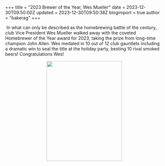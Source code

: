 +++
title = "2023 Brewer of the Year, Wes Mueller"
date = 2023-12-30T09:50:00Z
updated = 2023-12-30T09:50:38Z
blogimport = true 
author = "bakerag"
+++

<p>&nbsp;In what can only be described as the homebrewing battle of the century, club Vice President Wes Mueller walked away with the coveted Homebrewer of the Year award for 2023, taking the prize from long-time champion John Allen. Wes medaled in 10 out of 12 club gauntlets including a dramatic win to seal the title at the holiday party, besting 10 rival smoked beers! Congratulations Wes!</p><div class="separator" style="clear: both; text-align: center;"><a href="https://blogger.googleusercontent.com/img/b/R29vZ2xl/AVvXsEhZKxzGZwC1LQW2tKCSBqK_EE_ha0lqOn1Kbcdq4r2rzNmusW4m_hdzDReo-TrpSoLhGitarCnu-4EX-ovtp3nbjFU4agSDY6AcztzHuDvyFJCLXKyz-fx1L5bbVPrVcv3294KABHyb49gaaQwiwhBKtV2qY79RP4KXuhzTnlEMQYH7GENDamtkXZ3cWYn_/s640/wes-BOY-2023.jpeg" imageanchor="1" style="margin-left: 1em; margin-right: 1em;"><img border="0" data-original-height="640" data-original-width="480" height="320" src="https://blogger.googleusercontent.com/img/b/R29vZ2xl/AVvXsEhZKxzGZwC1LQW2tKCSBqK_EE_ha0lqOn1Kbcdq4r2rzNmusW4m_hdzDReo-TrpSoLhGitarCnu-4EX-ovtp3nbjFU4agSDY6AcztzHuDvyFJCLXKyz-fx1L5bbVPrVcv3294KABHyb49gaaQwiwhBKtV2qY79RP4KXuhzTnlEMQYH7GENDamtkXZ3cWYn_/s320/wes-BOY-2023.jpeg" width="240" /></a></div><br /><p><br /></p>
